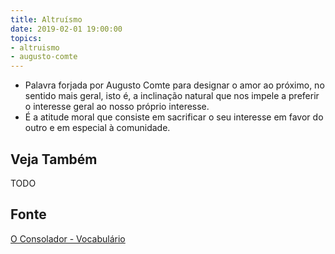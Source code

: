 ```yaml
---
title: Altruísmo
date: 2019-02-01 19:00:00
topics:
- altruismo
- augusto-comte
---
```


* Palavra forjada por Augusto Comte para designar o amor ao próximo, no sentido
  mais geral, isto é, a inclinação natural que nos impele a preferir o interesse
  geral ao nosso próprio interesse. 
* É a atitude moral que consiste em sacrificar o seu interesse em favor do outro
  e em especial à comunidade.

## Veja Também
TODO

## Fonte
[O Consolador - Vocabulário](http://www.oconsolador.com.br/linkfixo/vocabulario/principal.html)
